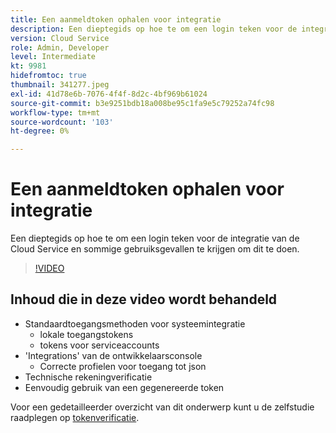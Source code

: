 ```yaml
---
title: Een aanmeldtoken ophalen voor integratie
description: Een dieptegids op hoe te om een login teken voor de integratie van de Cloud Service en sommige gebruiksgevallen te krijgen om dit te doen.
version: Cloud Service
role: Admin, Developer
level: Intermediate
kt: 9981
hidefromtoc: true
thumbnail: 341277.jpeg
exl-id: 41d78e6b-7076-4f4f-8d2c-4bf969b61024
source-git-commit: b3e9251bdb18a008be95c1fa9e5c79252a74fc98
workflow-type: tm+mt
source-wordcount: '103'
ht-degree: 0%

---
```


# Een aanmeldtoken ophalen voor integratie

Een dieptegids op hoe te om een login teken voor de integratie van de Cloud Service en sommige gebruiksgevallen te krijgen om dit te doen.

>[!VIDEO](https://video.tv.adobe.com/v/341277?quality=12&learn=on)

## Inhoud die in deze video wordt behandeld

+ Standaardtoegangsmethoden voor systeemintegratie
   + lokale toegangstokens
   + tokens voor serviceaccounts
+ &#39;Integrations&#39; van de ontwikkelaarsconsole
   + Correcte profielen voor toegang tot json
+ Technische rekeningverificatie
+ Eenvoudig gebruik van een gegenereerde token

Voor een gedetailleerder overzicht van dit onderwerp kunt u de zelfstudie raadplegen op [tokenverificatie](/help/headless-tutorial/authentication/overview.md).
